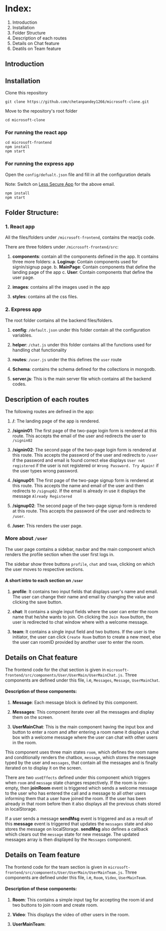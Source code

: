 # Index:

1. Introduction
2. Installation
3. Folder Structure
4. Description of each routes
5. Details on Chat feature
6. Deatils on Team feature

## Introduction

## Installation

Clone this repository

```shell
git clone https://github.com/chetanpandey1266/microsoft-clone.git
```

Move to the repository's root folder

```shell
cd microsoft-clone
```

### For running the react app

```shell
cd microsoft-frontend
npm install
npm start
```

### For running the express app

Open the `config/defualt.json` file and fill in all the configuration details

Note: Switch on [Less Secure App](https://accounts.google.com/signin/v2/challenge/pwd?continue=https%3A%2F%2Fmyaccount.google.com%2Flesssecureapps&service=accountsettings&osid=1&rart=ANgoxcdbq_k-DdEfD8NowR_H2bUXewvuFAFrbZQUj4FzcLbco89A9pfFUk0Hq0qJqSxCxKxFhodvlg2a-PbEbGOYtS-fNe8WYw&TL=AM3QAYZUHLr8-GRHwbAzraWjtYwa7Yk2xGUDGE-hB_RDq4UWvFPgc9LoOKrByFWZ&flowName=GlifWebSignIn&cid=1&flowEntry=ServiceLogin) for the above email.

```shell
npm install
npm start
```

## Folder Structure:

### 1. React app

All the files/folders under `/microsoft-frontend`, contains the reactjs code.

There are three folders under `/microsoft-frontend/src`:

1. **components**: contain all the components defined in the app. It contains three more folders:
   a. **Loginup**: Contain components used for signin/signup page.
   b. **MainPage**: Contain components that define the landing page of the app
   c. **User**: Contain components that define the user page.

2. **images**: contains all the images used in the app

3. **styles**: contains all the css files.

### 2. Express app

The root folder contains all the backend files/folders.

1. **config**: `/default.json` under this folder contain all the configuration variables.

2. **helper**: `/chat.js` under this folder contains all the functions used for handling chat functionality

3. **routes**: `/user.js` under the this defines the `user` route

4. **Schema**: contains the schema defined for the collections in mongodb.

5. **server.js**: This is the main server file which contains all the backend codes.

## Description of each routes

The following routes are defined in the app:

1. **/**: The landing page of the app is rendered.

2. **/signin01**: The first page of the two-page login form is rendered at this route. This accepts the email of the user and redirects the user to `/signin02`

3. **/signin02**: The second page of the two-page login form is rendered at this route. This accepts the password of the user and redirects to `/user` if the password and email is found correct else displays `User not registered` if the user is not registered or `Wrong Password. Try Again!` if the user types wrong password.

4. **/signup01**: The first page of the two-page signup form is rendered at this route. This accepts the name and email of the user and then redirects to `/signup02`. If the email is already in use it displays the message `Already Registered`

5. **/signup02**: The second page of the two-page signup form is rendered at this route. This accepts the password of the user and redirects to `/user`.

6. **/user**: This renders the user page.

### More about `/user`

The user page contains a sidebar, navbar and the main component which renders the profile section when the user first logs in.

The sidebar show three buttons `profile`, `chat` and `team`, clicking on which the user moves to respective sections.

#### A short intro to each section on `/user`

1. **profile**: It contains two input fields that displays user's name and email. The user can change their name and email by changing the value and clicking the save button.

2. **chat**: It contains a single input fields where the user can enter the room name that he/she wants to join. On clicking the `Join Room` button, the user is redirected to chat window where with a welcome message.

3. **team**: It contains a single input field and two buttons. If the user is the initiator, the user can click `Create Room` button to create a new meet, else the user can roomID provided by another user to enter the room.

## Details on Chat feature

The frontend code for the chat section is given in `microsoft-frontend/src/components/User/UserMain/UserMainChat.js`. Three components are defined under this file, i.e, `Messages`, `Message`, `UserMainChat`.

#### Description of these components:

1. **Message**: Each message block is defined by this component.

2. **Messages**: This component iterate over all the messages and display them on the screen.

3. **UserMainChat**: This is the main component having the input box and button to enter a room and after entering a room name it displays a chat box with a welcome message where the user can chat with other users in the room.

This component uses three main states `room`, which defines the room name and conditionally renders the chatbox, `message`, which stores the message typed by the user and `messages`, that contain all the messages and is finally iterated on to display it on the screen.

There are two `useEffects` defined under this component which triggers when `room` and `message` state changes respectively. If the room is non-empty, then **joinRoom** event is triggered which sends a welcome message to the user who has entered the call and a message to all other users informing them that a user have joined the room. If the user has been already in that room before then it also displays all the previous chats stored in localStorage.

If a user sends a message **sendMsg** event is triggered and as a result of this **message** event is triggered that updates the `messages` state and also stores the message on localStorage. **sendMsg** also defines a callback which clears out the `message` state for new message. The updated messages array is then displayed by the `Messages` component.

## Details on Team feature

The frontend code for the team section is given in `microsoft-frontend/src/components/User/UserMain/UserMainTeam.js`. Three components are defined under this file, i.e, `Room`, `Video`, `UserMainTeam`.

#### Description of these components:

1. **Room**: This contains a simple input tag for accepting the room id and two buttons to join room and create room.

2. **Video**: This displays the video of other users in the room.

3. **UserMainTeam**:
